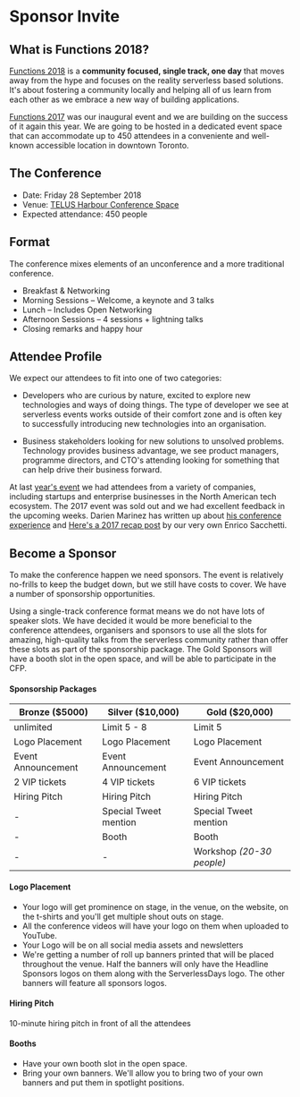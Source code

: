 # Sponsor Invite

## What is Functions 2018?

[Functions 2018][2018] is a **community focused, single track, one day** that moves away from the hype and focuses on the reality serverless based solutions. It's about fostering a community locally and helping all of us learn from each other as we embrace a new way of building applications.

[Functions 2017][2017] was our inaugural event and we are building on the success of it again this year. We are going to be hosted in a dedicated event space that can accommodate up to 450 attendees in a conveniente and well-known accessible location in downtown Toronto.

## The Conference

- Date: Friday 28 September 2018
- Venue: [TELUS Harbour Conference Space](https://goo.gl/maps/gRj2rvySSTT2)
- Expected attendance: 450 people

## Format

The conference mixes elements of an unconference and a more traditional conference.

- Breakfast & Networking
- Morning Sessions – Welcome, a keynote and 3 talks
- Lunch – Includes Open Networking
- Afternoon Sessions – 4 sessions + lightning talks
- Closing remarks and happy hour

## Attendee Profile

We expect our attendees to fit into one of two categories:

- Developers who are curious by nature, excited to explore new technologies and ways of doing things. The type of developer we see at serverless events works outside of their comfort zone and is often key to successfully introducing new technologies into an organisation.

- Business stakeholders looking for new solutions to unsolved problems. Technology provides business advantage, we see product managers, programme directors, and CTO's attending looking for something that can help drive their business forward.

At last [year's event][2017] we had attendees from a variety of companies, including startups and enterprise businesses in the North American tech ecosystem. The 2017 event was sold out and we had excellent feedback in the upcoming weeks. Darien Marinez has written up about [his conference experience][darien] and [Here's a 2017 recap post][recap] by our very own Enrico Sacchetti.

## Become a Sponsor

To make the conference happen we need sponsors. The event is relatively no-frills to keep the budget down, but we still have costs to cover. We have a number of sponsorship opportunities.

Using a single-track conference format means we do not have lots of speaker slots. We have decided it would be more beneficial to the conference attendees, organisers and sponsors to use all the slots for amazing, high-quality talks from the serverless community rather than offer these slots as part of the sponsorship package. The Gold Sponsors will have a booth slot in the open space, and will be able to participate in the CFP.

#### Sponsorship Packages

Bronze ($5000)        | Silver ($10,000)      | Gold ($20,000)           
--------------------- | --------------------- | -------------------------
unlimited             | Limit 5 - 8           | Limit 5                  
Logo Placement        | Logo Placement        | Logo Placement           
Event Announcement    | Event Announcement    | Event Announcement       
2 VIP tickets         | 4 VIP tickets         | 6 VIP tickets            
Hiring Pitch          | Hiring Pitch          | Hiring Pitch             
-                     | Special Tweet mention | Special Tweet mention    
-                     | Booth                 | Booth                    
-                     | -                     | Workshop _(20-30 people)_

#### Logo Placement

- Your logo will get prominence on stage, in the venue, on the website, on the t-shirts and you'll get multiple shout outs on stage.
- All the conference videos will have your logo on them when uploaded to YouTube.
- Your Logo will be on all social media assets and newsletters
- We're getting a number of roll up banners printed that will be placed throughout the venue. Half the banners will only have the Headline Sponsors logos on them along with the ServerlessDays logo. The other banners will feature all sponsors logos.

#### Hiring Pitch

10-minute hiring pitch in front of all the attendees

#### Booths

- Have your own booth slot in the open space.
- Bring your own banners. We'll allow you to bring two of your own banners and put them in spotlight positions.

[2017]: https://2017.functions.world

[2018]: https://2018.functions.world

[recap]: https://techmasters.blog/functions17-conference-recap-97f7ef932791

[darien]: http://darienmt.com/faas/2017/08/28/functions-faas-the-next-frontier.html
